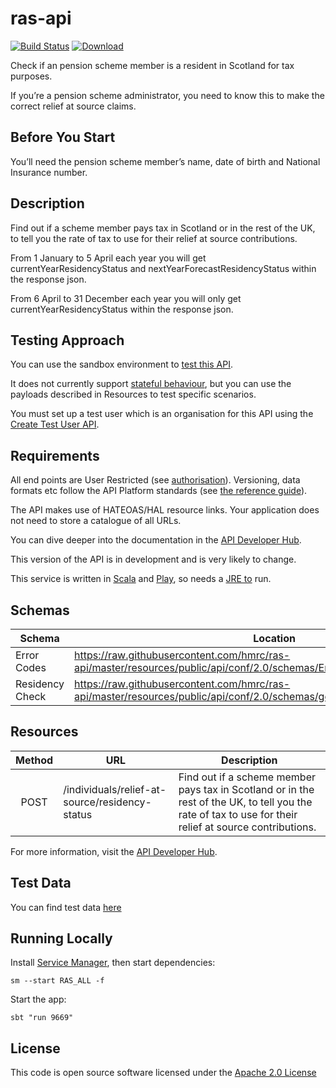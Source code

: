 # ras-api

[![Build Status](https://travis-ci.org/hmrc/ras-api.svg)](https://travis-ci.org/hmrc/ras-api) [ ![Download](https://api.bintray.com/packages/hmrc/releases/ras-api/images/download.svg) ](https://bintray.com/hmrc/releases/ras-api/_latestVersion)

Check if an pension scheme member is a resident in Scotland for tax purposes. 

If you’re a pension scheme administrator, you need to know this to make the correct relief at source claims.


Before You Start
----------------

You’ll need the pension scheme member’s name, date of birth and National Insurance number.


Description
-----------

Find out if a scheme member pays tax in Scotland or in the rest of the UK, to tell you the rate of tax to use for their relief at source contributions. 

From 1 January to 5 April each year you will get currentYearResidencyStatus and nextYearForecastResidencyStatus within the response json. 

From 6 April to 31 December each year you will only get currentYearResidencyStatus within the response json. 


Testing Approach
----------------

You can use the sandbox environment to [test this API](https://developer.service.hmrc.gov.uk/api-documentation/docs/testing).

It does not currently support [stateful behaviour](https://developer.service.hmrc.gov.uk/api-documentation/docs/testing/stateful-behaviour),
but you can use the payloads described in Resources to test specific scenarios.

You must set up a test user which is an organisation for this API using the [Create Test User API](https://developer.service.hmrc.gov.uk/api-documentation/docs/api/service/api-platform-test-user/2.0#_create-a-test-user-which-is-an-organisation_post_accordion).

Requirements
------------

All end points are User Restricted (see [authorisation](https://developer.service.hmrc.gov.uk/api-documentation/docs/authorisation)). Versioning, data formats etc follow the API Platform standards (see [the reference guide](https://developer.service.hmrc.gov.uk/api-documentation/docs/reference-guide)).

The API makes use of HATEOAS/HAL resource links. Your application does not need to store a catalogue of all URLs.

You can dive deeper into the documentation in the [API Developer Hub](https://developer.service.hmrc.gov.uk/api-documentation/docs/api/service/ras-api/2.0).

This version of the API is in development and is very likely to change.

This service is written in [Scala](http://www.scala-lang.org/) and [Play](http://playframework.com/), so needs a [JRE to](http://www.oracle.com/technetwork/java/javase/overview/index.html) run.


Schemas
-------

| Schema          | Location                                                                                                                   |
| --------------- | -------------------------------------------------------------------------------------------------------------------------- |
| Error Codes     | https://raw.githubusercontent.com/hmrc/ras-api/master/resources/public/api/conf/2.0/schemas/ErrorCodes.schema.json         |
| Residency Check | https://raw.githubusercontent.com/hmrc/ras-api/master/resources/public/api/conf/2.0/schemas/getResidencyStatus.schema.json |


Resources
----------

| Method | URL                                            | Description                                                                                                                                            |
| :----: | ---------------------------------------------- | ------------------------------------------------------------------------------------------------------------------------------------------------------ |
| POST   | /individuals/relief-at-source/residency-status | Find out if a scheme member pays tax in Scotland or in the rest of the UK, to tell you the rate of tax to use for their relief at source contributions.|
                                                          
For more information, visit the [API Developer Hub](https://developer.service.hmrc.gov.uk/api-documentation/docs/api/service/ras-api/2.0).

Test Data
---------

You can find test data [here](https://github.com/hmrc/ras-api/blob/master/resources/public/api/conf/2.0/testdata/get-residency-status.md) 


Running Locally
---------------

Install [Service Manager](https://github.com/hmrc/service-manager), then start dependencies:

    sm --start RAS_ALL -f

Start the app:

    sbt "run 9669"


License
-------

This code is open source software licensed under the [Apache 2.0 License]("http://www.apache.org/licenses/LICENSE-2.0.html")

